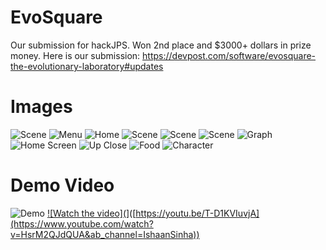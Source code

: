 # EvoSquare
Our submission for hackJPS. Won 2nd place and $3000+ dollars in prize money. Here is our submission: https://devpost.com/software/evosquare-the-evolutionary-laboratory#updates

# Images
![Scene](https://d112y698adiu2z.cloudfront.net/photos/production/software_photos/002/497/842/datas/original.png)
![Menu](https://d112y698adiu2z.cloudfront.net/photos/production/software_photos/002/497/738/datas/original.png)
![Home](https://d112y698adiu2z.cloudfront.net/photos/production/software_photos/002/497/844/datas/original.png)
![Scene](https://d112y698adiu2z.cloudfront.net/photos/production/software_photos/002/497/841/datas/original.png)
![Scene](https://d112y698adiu2z.cloudfront.net/photos/production/software_photos/002/497/840/datas/original.png)
![Scene](https://d112y698adiu2z.cloudfront.net/photos/production/software_photos/002/497/839/datas/original.png)
![Graph](https://d112y698adiu2z.cloudfront.net/photos/production/software_photos/002/497/828/datas/original.png)
![Home Screen](https://d112y698adiu2z.cloudfront.net/photos/production/software_photos/002/497/830/datas/original.png)
![Up Close](https://d112y698adiu2z.cloudfront.net/photos/production/software_photos/002/497/772/datas/original.png)
![Food](https://d112y698adiu2z.cloudfront.net/photos/production/software_photos/002/497/770/datas/original.png)
![Character](https://d112y698adiu2z.cloudfront.net/photos/production/software_photos/002/497/739/datas/original.png)


# Demo Video
![Demo](https://www.youtube.com/watch?v=HsrM2QJdQUA&ab_channel=IshaanSinha)
[![Watch the video](](https://d112y698adiu2z.cloudfront.net/photos/production/software_photos/002/497/842/datas/original.png)]([https://youtu.be/T-D1KVIuvjA](https://www.youtube.com/watch?v=HsrM2QJdQUA&ab_channel=IshaanSinha))

